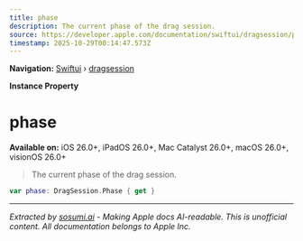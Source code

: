 ```yaml
---
title: phase
description: The current phase of the drag session.
source: https://developer.apple.com/documentation/swiftui/dragsession/phase-swift.property
timestamp: 2025-10-29T00:14:47.573Z
---
```


**Navigation:** [Swiftui](/documentation/swiftui) › [dragsession](/documentation/swiftui/dragsession)

**Instance Property**

# phase

**Available on:** iOS 26.0+, iPadOS 26.0+, Mac Catalyst 26.0+, macOS 26.0+, visionOS 26.0+

> The current phase of the drag session.

```swift
var phase: DragSession.Phase { get }
```

---

*Extracted by [sosumi.ai](https://sosumi.ai) - Making Apple docs AI-readable.*
*This is unofficial content. All documentation belongs to Apple Inc.*
